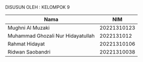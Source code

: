 DISUSUN OLEH : KELOMPOK 9


| Nama                          | NIM          |
|-------------------------------|--------------|
| Mughni Al Muzaki             | 20221310123  |
| Muhammad Ghozali Nur Hidayatullah | 2022131012   |
| Rahmat Hidayat               | 20221310106  |
| Ridwan Saobandri             | 20221310038  |
